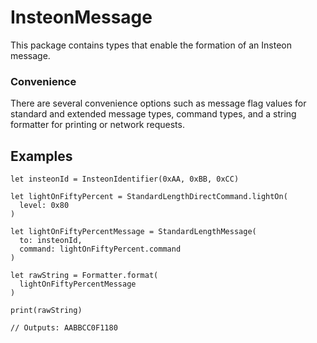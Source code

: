 # InsteonMessage

This package contains types that enable the formation of an Insteon message. 

### Convenience

There are several convenience options such as message flag values for standard and extended message types, command types, and a string formatter for printing or network requests.

## Examples

```
let insteonId = InsteonIdentifier(0xAA, 0xBB, 0xCC)
  
let lightOnFiftyPercent = StandardLengthDirectCommand.lightOn(
  level: 0x80
)
  
let lightOnFiftyPercentMessage = StandardLengthMessage(
  to: insteonId,
  command: lightOnFiftyPercent.command
)

let rawString = Formatter.format(
  lightOnFiftyPercentMessage
)

print(rawString)

// Outputs: AABBCC0F1180

```

